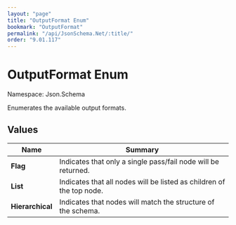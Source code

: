 ```yaml
---
layout: "page"
title: "OutputFormat Enum"
bookmark: "OutputFormat"
permalink: "/api/JsonSchema.Net/:title/"
order: "9.01.117"
---
```

# OutputFormat Enum

Namespace: Json.Schema

Enumerates the available output formats.

## Values

| Name | Summary |
|---|---|
| **Flag** | Indicates that only a single pass/fail node will be returned. |
| **List** | Indicates that all nodes will be listed as children of the top node. |
| **Hierarchical** | Indicates that nodes will match the structure of the schema. |

